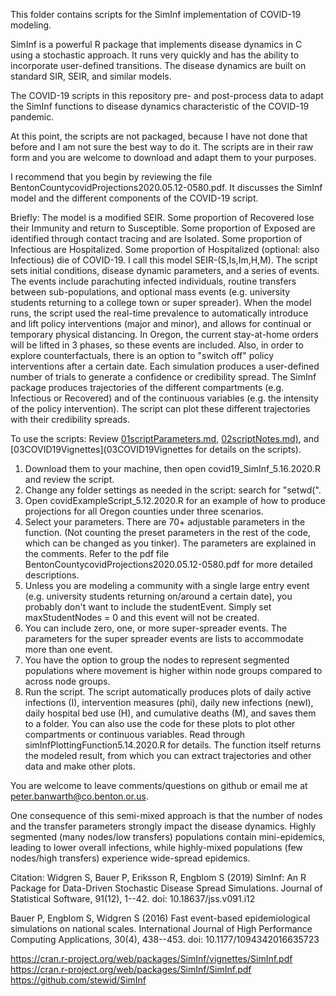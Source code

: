 This folder contains scripts for the SimInf implementation of COVID-19 modeling.

SimInf is a powerful R package that implements disease dynamics in C using a stochastic approach. It runs very quickly and has the ability to incorporate user-defined transitions. The disease dynamics are built on standard SIR, SEIR, and similar models.

The COVID-19 scripts in this repository pre- and post-process data to adapt the SimInf functions to disease dynamics characteristic of the COVID-19 pandemic.

At this point, the scripts are not packaged, because I have not done that before and I am not sure the best way to do it. The scripts are in their raw form and you are welcome to download and adapt them to your purposes.

I recommend that you begin by reviewing the file BentonCountycovidProjections2020.05.12-0580.pdf. It discusses the SimInf model and the different components of the COVID-19 script.

Briefly:
The model is a modified SEIR. Some proportion of Recovered lose their Immunity and return to Susceptible. Some proportion of Exposed are identified through contact tracing and are Isolated. Some proportion of Infectious are Hospitalized. Some proportion of Hospitalized (optional: also Infectious) die of COVID-19. I call this model SEIR-(S,Is,Im,H,M).
The script sets initial conditions, disease dynamic parameters, and a series of events. The events include parachuting infected individuals, routine transfers between sub-populations, and optional mass events (e.g. university students returning to a college town or super spreader).
When the model runs, the script used the real-time prevalence to automatically introduce and lift policy interventions (major and minor), and allows for continual or temporary physical distancing. In Oregon, the current stay-at-home orders will be lifted in 3 phases, so these events are included. Also, in order to explore counterfactuals, there is an option to "switch off" policy interventions after a certain date.
Each simulation produces a user-defined number of trials to generate a confidence or credibility spread.
The SimInf package produces trajectories of the different compartments (e.g. Infectious or Recovered) and of the continuous variables (e.g. the intensity of the policy intervention). The script can plot these different trajectories with their credibility spreads.

To use the scripts:
Review [01scriptParameters.md](01scriptParameters.md), [02scriptNotes.md)](02scriptNotes.md), and [03COVID19Vignettes](03COVID19Vignettes for details on the scripts).  

1. Download them to your machine, then open covid19_SimInf_5.16.2020.R and review the script.
2. Change any folder settings as needed in the script: search for "setwd(".
3. Open covidExampleScript_5.12.2020.R for an example of how to produce projections for all Oregon counties under three scenarios.
4. Select your parameters. There are 70+ adjustable parameters in the function. (Not counting the preset parameters in the rest of the code, which can be changed as you tinker). The parameters are explained in the comments. Refer to the pdf file BentonCountycovidProjections2020.05.12-0580.pdf for more detailed descriptions.
5. Unless you are modeling a community with a single large entry event (e.g. university students returning on/around a certain date), you probably don't want to include the studentEvent. Simply set maxStudentNodes = 0 and this event will not be created.
6. You can include zero, one, or more super-spreader events. The parameters for the super spreader events are lists to accommodate more than one event.
7. You have the option to group the nodes to represent segmented populations where movement is higher within node groups compared to across node groups.
8. Run the script. The script automatically produces plots of daily active infections (I), intervention measures (phi), daily new infections (newI), daily hospital bed use (H), and cumulative deaths (M), and saves them to a folder. You can also use the code for these plots to plot other compartments or continuous variables. Read through simInfPlottingFunction5.14.2020.R for details. The function itself returns the modeled result, from which you can extract trajectories and other data and make other plots.

You are welcome to leave comments/questions on github or email me at peter.banwarth@co.benton.or.us.

One consequence of this semi-mixed approach is that the number of nodes and the transfer parameters strongly impact the disease dynamics. Highly segmented (many nodes/low transfers) populations contain mini-epidemics, leading to lower overall infections, while highly-mixed populations (few nodes/high transfers) experience wide-spread epidemics.

Citation:
Widgren S, Bauer P, Eriksson R, Engblom S (2019) SimInf: An R Package for Data-Driven Stochastic
Disease Spread Simulations. Journal of Statistical Software, 91(12), 1--42. doi: 10.18637/jss.v091.i12

Bauer P, Engblom S, Widgren S (2016) Fast event-based epidemiological simulations on national scales.
International Journal of High Performance Computing Applications, 30(4), 438--453. doi: 10.1177/1094342016635723

https://cran.r-project.org/web/packages/SimInf/vignettes/SimInf.pdf
https://cran.r-project.org/web/packages/SimInf/SimInf.pdf
https://github.com/stewid/SimInf
